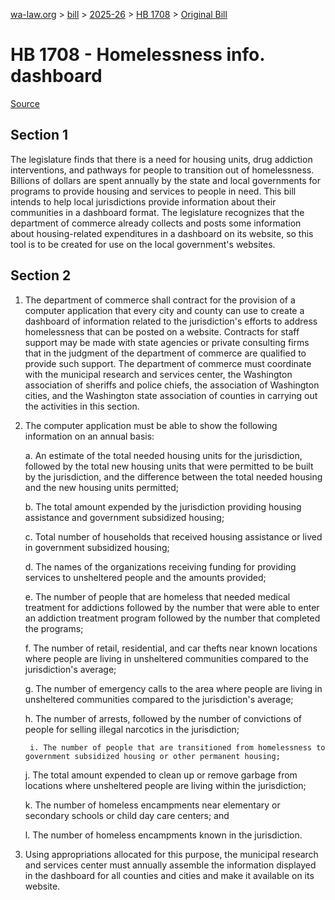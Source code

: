 [wa-law.org](/) > [bill](/bill/) > [2025-26](/bill/2025-26/) > [HB 1708](/bill/2025-26/hb/1708/) > [Original Bill](/bill/2025-26/hb/1708/1/)

# HB 1708 - Homelessness info. dashboard

[Source](http://lawfilesext.leg.wa.gov/biennium/2025-26/Pdf/Bills/House%20Bills/1708.pdf)

## Section 1
The legislature finds that there is a need for housing units, drug addiction interventions, and pathways for people to transition out of homelessness. Billions of dollars are spent annually by the state and local governments for programs to provide housing and services to people in need. This bill intends to help local jurisdictions provide information about their communities in a dashboard format. The legislature recognizes that the department of commerce already collects and posts some information about housing-related expenditures in a dashboard on its website, so this tool is to be created for use on the local government's websites.

## Section 2
1. The department of commerce shall contract for the provision of a computer application that every city and county can use to create a dashboard of information related to the jurisdiction's efforts to address homelessness that can be posted on a website. Contracts for staff support may be made with state agencies or private consulting firms that in the judgment of the department of commerce are qualified to provide such support. The department of commerce must coordinate with the municipal research and services center, the Washington association of sheriffs and police chiefs, the association of Washington cities, and the Washington state association of counties in carrying out the activities in this section.

2. The computer application must be able to show the following information on an annual basis:

    a. An estimate of the total needed housing units for the jurisdiction, followed by the total new housing units that were permitted to be built by the jurisdiction, and the difference between the total needed housing and the new housing units permitted;

    b. The total amount expended by the jurisdiction providing housing assistance and government subsidized housing;

    c. Total number of households that received housing assistance or lived in government subsidized housing;

    d. The names of the organizations receiving funding for providing services to unsheltered people and the amounts provided;

    e. The number of people that are homeless that needed medical treatment for addictions followed by the number that were able to enter an addiction treatment program followed by the number that completed the programs;

    f. The number of retail, residential, and car thefts near known locations where people are living in unsheltered communities compared to the jurisdiction's average;

    g. The number of emergency calls to the area where people are living in unsheltered communities compared to the jurisdiction's average;

    h. The number of arrests, followed by the number of convictions of people for selling illegal narcotics in the jurisdiction;

        i. The number of people that are transitioned from homelessness to government subsidized housing or other permanent housing;

    j. The total amount expended to clean up or remove garbage from locations where unsheltered people are living within the jurisdiction;

    k. The number of homeless encampments near elementary or secondary schools or child day care centers; and

    l. The number of homeless encampments known in the jurisdiction.

3. Using appropriations allocated for this purpose, the municipal research and services center must annually assemble the information displayed in the dashboard for all counties and cities and make it available on its website.
